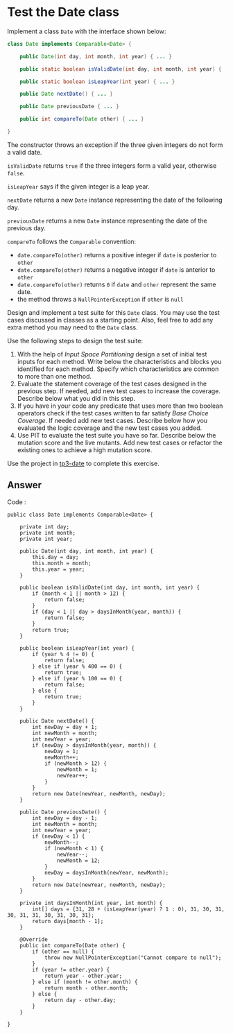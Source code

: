 # Test the Date class

Implement a class `Date` with the interface shown below:

```java
class Date implements Comparable<Date> {

    public Date(int day, int month, int year) { ... }

    public static boolean isValidDate(int day, int month, int year) { ... }

    public static boolean isLeapYear(int year) { ... }

    public Date nextDate() { ... }

    public Date previousDate { ... }

    public int compareTo(Date other) { ... }

}
```

The constructor throws an exception if the three given integers do not form a valid date.

`isValidDate` returns `true` if the three integers form a valid year, otherwise `false`.

`isLeapYear` says if the given integer is a leap year.

`nextDate` returns a new `Date` instance representing the date of the following day.

`previousDate` returns a new `Date` instance representing the date of the previous day.

`compareTo` follows the `Comparable` convention:

* `date.compareTo(other)` returns a positive integer if `date` is posterior to `other`
* `date.compareTo(other)` returns a negative integer if `date` is anterior to `other`
* `date.compareTo(other)` returns `0` if `date` and `other` represent the same date.
* the method throws a `NullPointerException` if `other` is `null` 

Design and implement a test suite for this `Date` class.
You may use the test cases discussed in classes as a starting point. 
Also, feel free to add any extra method you may need to the `Date` class.


Use the following steps to design the test suite:

1. With the help of *Input Space Partitioning* design a set of initial test inputs for each method. Write below the characteristics and blocks you identified for each method. Specify which characteristics are common to more than one method.
2. Evaluate the statement coverage of the test cases designed in the previous step. If needed, add new test cases to increase the coverage. Describe below what you did in this step.
3. If you have in your code any predicate that uses more than two boolean operators check if the test cases written to far satisfy *Base Choice Coverage*. If needed add new test cases. Describe below how you evaluated the logic coverage and the new test cases you added.
4. Use PIT to evaluate the test suite you have so far. Describe below the mutation score and the live mutants. Add new test cases or refactor the existing ones to achieve a high mutation score.

Use the project in [tp3-date](../code/tp3-date) to complete this exercise.

## Answer

Code :
```
public class Date implements Comparable<Date> {

    private int day;
    private int month;
    private int year;

    public Date(int day, int month, int year) {
        this.day = day;
        this.month = month;
        this.year = year;
    }

    public boolean isValidDate(int day, int month, int year) {
        if (month < 1 || month > 12) {
            return false;
        }
        if (day < 1 || day > daysInMonth(year, month)) {
            return false;
        }
        return true;
    }

    public boolean isLeapYear(int year) {
        if (year % 4 != 0) {
            return false;
        } else if (year % 400 == 0) {
            return true;
        } else if (year % 100 == 0) {
            return false;
        } else {
            return true;
        }
    }

    public Date nextDate() {
        int newDay = day + 1;
        int newMonth = month;
        int newYear = year;
        if (newDay > daysInMonth(year, month)) {
            newDay = 1;
            newMonth++;
            if (newMonth > 12) {
                newMonth = 1;
                newYear++;
            }
        }
        return new Date(newYear, newMonth, newDay);
    }

    public Date previousDate() {
        int newDay = day - 1;
        int newMonth = month;
        int newYear = year;
        if (newDay < 1) {
            newMonth--;
            if (newMonth < 1) {
                newYear--;
                newMonth = 12;
            }
            newDay = daysInMonth(newYear, newMonth);
        }
        return new Date(newYear, newMonth, newDay);
    }

    private int daysInMonth(int year, int month) {
        int[] days = {31, 28 + (isLeapYear(year) ? 1 : 0), 31, 30, 31, 30, 31, 31, 30, 31, 30, 31};
        return days[month - 1];
    }

    @Override
    public int compareTo(Date other) {
        if (other == null) {
            throw new NullPointerException("Cannot compare to null");
        }
        if (year != other.year) {
            return year - other.year;
        } else if (month != other.month) {
            return month - other.month;
        } else {
            return day - other.day;
        }
    }

}
```

